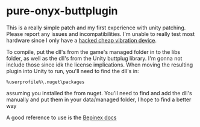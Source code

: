 # pure-onyx-buttplugin

This is a really simple patch and my first experience with unity patching. Please report any issues and incompatibilities. I'm unable to really test most hardware since I only have a [hacked cheap vibration device](https://www.amazon.com/Masturbator-Training-Vibrating-Stimulator-Masturbation/dp/B0BMV9G145/ref=sr_1_1?keywords=vibrating+sex+toy+male&sr=8-1).

To compile, put the dll's from the game's managed folder in to the libs folder, as well as the dll's from the Unity buttplug library. I'm gonna not include those since idk the license implications. When moving the resulting plugin into Unity to run, you'll need to find the dll's in: 

` %userprofile%\.nuget\packages `

assuming you installed the from nuget. You'll need to find and add the dll's manually and put them in your data/managed folder, I hope to find a better way

A good reference to use is the [Bepinex docs](https://docs.bepinex.dev/articles/dev_guide/plugin_tutorial/2_plugin_start.html)
